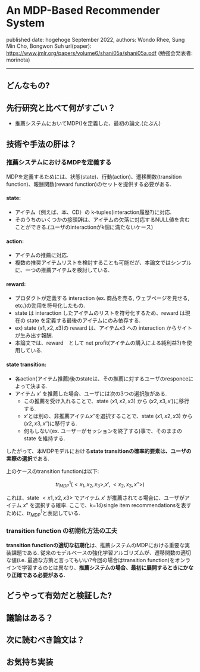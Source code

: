 # An MDP-Based Recommender System

published date: hogehoge September 2022,
authors: Wondo Rhee, Sung Min Cho, Bongwon Suh
url(paper): https://www.jmlr.org/papers/volume6/shani05a/shani05a.pdf
(勉強会発表者: morinota)

---

## どんなもの?

## 先行研究と比べて何がすごい？

- 推薦システムにおいてMDP()を定義した、最初の論文.(たぶん)

## 技術や手法の肝は？

### 推薦システムにおけるMDPを定義する

MDPを定義するためには、状態(state)、行動(action)、遷移関数(transition function)、報酬関数(reward function)のセットを提供する必要がある.

#### state:

- アイテム（例えば、本、CD）の k-tuples(interaction履歴?)に対応.
- そのうちのいくつかの接頭辞は、アイテムの欠落に対応するNULL値を含むことができる.(ユーザのinteractionがk個に満たないケース)

#### action:

- アイテムの推薦に対応.
- 複数の推奨アイテムリストを検討することも可能だが、本論文ではシンプルに、一つの推薦アイテムを検討している.

#### reward:

- プロダクトが定義する interaction (ex. 商品を売る, ウェブページを見せる, etc.)の効用を符号化したもの.
- state は interaction したアイテムのリストを符号化するため、reward は現在の state を定義する最後のアイテムにのみ依存する.
- ex) state $(x1, x2, x3)$の reward は、アイテム$x3$ への interaction からサイトが生み出す報酬.
- 本論文では、reward　として net profit(アイテムの購入による純利益?)を使用している.

#### state transition:

- 各action(アイテム推薦)後のstateは、その推薦に対するユーザのresponceによって決まる.
- アイテム $x'$ を推薦した場合、ユーザには次の3つの選択肢がある.
  - この推薦を受け入れることで、state $(x1, x2, x3)$ から $(x2, x3, x')$に移行する.
  - $x'$とは別の、非推薦アイテム$x''$を選択することで、state $(x1, x2, x3)$ から $(x2, x3, x'')$に移行する.
  - 何もしない(ex. ユーザーがセッションを終了する)事で、そのままの state を維持する.

したがって、本MDPモデルにおける**state transitionの確率的要素は、ユーザの実際の選択**である.

上のケースのtransition functionは以下:

$$
tr^{1}_{MDP} (<x_1, x_2, x_3>, x', <x_2, x_3, x''>)
\tag{13}
$$

これは、state $<x1, x2, x3>$ でアイテム $x'$ が推薦されてる場合に、ユーザがアイテム $x''$ を選択する確率.
ここで、k=1のsingle item recommendationsを表すために、$tr^{1}_{MDP}$と表記している.

### transition function の初期化方法の工夫

**transition functionの適切な初期化**は、推薦システムのMDPにおける重要な実装課題である.
従来のモデルベースの強化学習アルゴリズムが、遷移関数の適切な値(i.e. 最適な方策と言ってもいい?今回の場合はtransition function)をオンラインで学習するのとは異なり、**推薦システムの場合、最初に展開するときにかなり正確である必要がある.**

## どうやって有効だと検証した?

## 議論はある？

## 次に読むべき論文は？

## お気持ち実装
